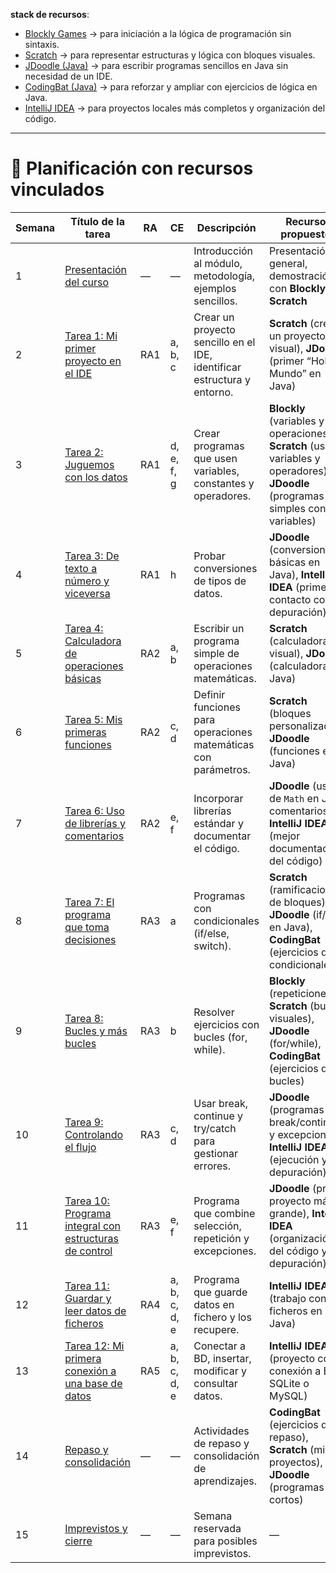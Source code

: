 **stack de recursos**:

* [Blockly Games](https://blockly.games/) → para iniciación a la lógica de programación sin sintaxis.
* [Scratch](https://scratch.mit.edu/) → para representar estructuras y lógica con bloques visuales.
* [JDoodle (Java)](https://www.jdoodle.com/online-java-compiler) → para escribir programas sencillos en Java sin necesidad de un IDE.
* [CodingBat (Java)](https://codingbat.com/java) → para reforzar y ampliar con ejercicios de lógica en Java.
* [IntelliJ IDEA](https://www.jetbrains.com/idea/) → para proyectos locales más completos y organización del código.

---

# 📅 Planificación con recursos vinculados

| Semana | Título de la tarea                                     | RA  | CE            | Descripción                                                             | Recursos propuestos                                                                                                             |
| ------ | ------------------------------------------------------ | --- | ------------- | ----------------------------------------------------------------------- | ------------------------------------------------------------------------------------------------------------------------------- |
| 1      | [Presentación del curso](Tarea0.md)                    | —   | —             | Introducción al módulo, metodología, ejemplos sencillos.                | Presentación general, demostración con **Blockly** y **Scratch**                                                                |
| 2      | [Tarea 1: Mi primer proyecto en el IDE](Tarea1.md)     | RA1 | a, b, c       | Crear un proyecto sencillo en el IDE, identificar estructura y entorno. | **Scratch** (crear un proyecto visual), **JDoodle** (primer “Hola Mundo” en Java)                                               |
| 3      | [Tarea 2: Juguemos con los datos](Tarea2.md)           | RA1 | d, e, f, g    | Crear programas que usen variables, constantes y operadores.            | **Blockly** (variables y operaciones), **Scratch** (usar variables y operadores), **JDoodle** (programas simples con variables) |
| 4      | [Tarea 3: De texto a número y viceversa](Tarea3.md)    | RA1 | h             | Probar conversiones de tipos de datos.                                  | **JDoodle** (conversiones básicas en Java), **IntelliJ IDEA** (primer contacto con depuración)                                  |
| 5      | [Tarea 4: Calculadora de operaciones básicas](Tarea4.md)| RA2 | a, b          | Escribir un programa simple de operaciones matemáticas.                 | **Scratch** (calculadora visual), **JDoodle** (calculadora en Java)                                                             |
| 6      | [Tarea 5: Mis primeras funciones](Tarea5.md)           | RA2 | c, d          | Definir funciones para operaciones matemáticas con parámetros.          | **Scratch** (bloques personalizados), **JDoodle** (funciones en Java)                                                           |
| 7      | [Tarea 6: Uso de librerías y comentarios](Tarea.md)   | RA2 | e, f          | Incorporar librerías estándar y documentar el código.                   | **JDoodle** (uso de `Math` en Java, comentarios), **IntelliJ IDEA** (mejor documentación del código)                            |
| 8      | [Tarea 7: El programa que toma decisiones](Tarea7.md)  | RA3 | a             | Programas con condicionales (if/else, switch).                          | **Scratch** (ramificaciones de bloques), **JDoodle** (if/else en Java), **CodingBat** (ejercicios de condicionales)             |
| 9      | [Tarea 8: Bucles y más bucles](Tarea8.md)              | RA3 | b             | Resolver ejercicios con bucles (for, while).                            | **Blockly** (repeticiones), **Scratch** (bucles visuales), **JDoodle** (for/while), **CodingBat** (ejercicios de bucles)        |
| 10     | [Tarea 9: Controlando el flujo](Tarea9.md)            | RA3 | c, d          | Usar break, continue y try/catch para gestionar errores.                | **JDoodle** (programas con break/continue y excepciones), **IntelliJ IDEA** (ejecución y depuración)                            |
| 11     | [Tarea 10: Programa integral con estructuras de control](Tarea10.md) | RA3 | e, f          | Programa que combine selección, repetición y excepciones.               | **JDoodle** (primer proyecto más grande), **IntelliJ IDEA** (organización del código y depuración)                              |
| 12     | [Tarea 11: Guardar y leer datos de ficheros](Tarea11.md)| RA4 | a, b, c, d, e | Programa que guarde datos en fichero y los recupere.                    | **IntelliJ IDEA** (trabajo con ficheros en Java)                                                                                |
| 13     | [Tarea 12: Mi primera conexión a una base de datos](Tarea12.md) | RA5 | a, b, c, d, e | Conectar a BD, insertar, modificar y consultar datos.                   | **IntelliJ IDEA** (proyecto con conexión a BD SQLite o MySQL)                                                                   |
| 14     | [Repaso y consolidación](repaso.md)                   | —   | —             | Actividades de repaso y consolidación de aprendizajes.                  | **CodingBat** (ejercicios de repaso), **Scratch** (mini-proyectos), **JDoodle** (programas cortos)                              |
| 15     | [Imprevistos y cierre](cierre.md)                     | —   | —             | Semana reservada para posibles imprevistos.                             | —                                                                                                                               |


